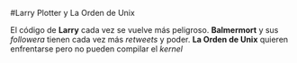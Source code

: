 #Larry Plotter y La Orden de Unix

El código de **Larry** cada vez se vuelve más peligroso. 
**Balmermort** y sus *followera* tienen cada vez más *retweets* y poder.
**La Orden de Unix** quieren enfrentarse pero no pueden compilar el *kernel*